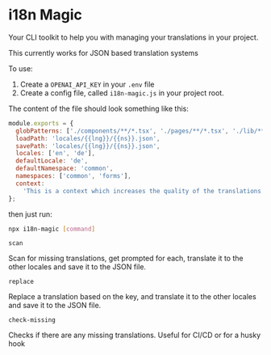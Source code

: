 # i18n Magic

Your CLI toolkit to help you with managing your translations in your project.

This currently works for JSON based translation systems

To use:

1. Create a `OPENAI_API_KEY` in your `.env` file
2. Create a config file, called `i18n-magic.js` in your project root.

The content of the file should look something like this:

```js
module.exports = {
  globPatterns: ['./components/**/*.tsx', './pages/**/*.tsx', './lib/**/*.ts'],
  loadPath: 'locales/{{lng}}/{{ns}}.json',
  savePath: 'locales/{{lng}}/{{ns}}.json',
  locales: ['en', 'de'],
  defaultLocale: 'de',
  defaultNamespace: 'common',
  namespaces: ['common', 'forms'],
  context:
    'This is a context which increases the quality of the translations by giving context to the LLM',
};
```

then just run:

```bash
npx i18n-magic [command]
```

`scan`

Scan for missing translations, get prompted for each, translate it to the other locales and save it to the JSON file.

`replace`

Replace a translation based on the key, and translate it to the other locales and save it to the JSON file.

`check-missing`

Checks if there are any missing translations. Useful for CI/CD or for a husky hook
